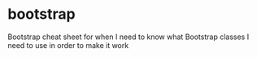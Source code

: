 # bootstrap
Bootstrap cheat sheet for when I need to know what Bootstrap classes I need to use in order to make it work
